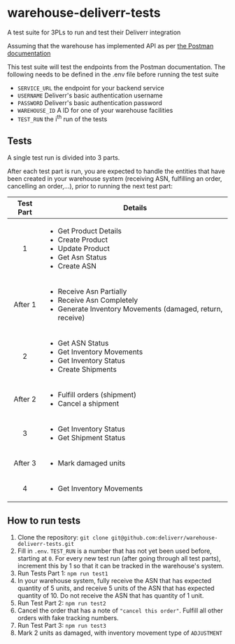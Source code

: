 # warehouse-deliverr-tests
A test suite for 3PLs to run and test their Deliverr integration

Assuming that the warehouse has implemented API as per [the Postman documentation](https://identity.getpostman.com/handover/multifactor?user=6596490&handover_token=fda040e0-77b1-45c1-b1c8-36e7ef903a11)

This test suite will test the endpoints from the Postman documentation. The following needs to be defined in the .env file before running the test suite

- `SERVICE_URL` the endpoint for your backend service
- `USERNAME` Deliverr's basic authentication username 
- `PASSWORD` Deliverr's basic authentication password
- `WAREHOUSE_ID` A ID for one of your warehouse facilities 
- `TEST_RUN` the i<sup>th</sup> run of the tests

## Tests
A single test run is divided into 3 parts.

After each test part is run, you are expected to handle the entities that have been created in your warehouse system (receiving ASN, fulfilling an order, cancelling an order,...), prior to running the next test part:

| Test Part | Details |
| :--: | -- |
| 1 |<ul><li>Get Product Details</li><li>Create Product</li><li>Update Product</li><li>Get Asn Status</li><li>Create ASN</li></ul>|
| After 1 |<ul><li>Receive Asn Partially</li><li>Receive Asn Completely</li><li>Generate Inventory Movements (damaged, return, receive)</li></ul>|
| 2 |<ul><li>Get ASN Status</li><li>Get Inventory Movements</li><li>Get Inventory Status</li><li>Create Shipments</li></ul>|
| After 2 |<ul><li>Fulfill orders (shipment)</li><li>Cancel a shipment</li></ul>|
| 3 |<ul><li>Get Inventory Status</li><li>Get Shipment Status</li><ul>|
| After 3 |<ul><li>Mark damaged units</li><ul>|
| 4 |<ul><li>Get Inventory Movements</li><ul>|

## How to run tests
1. Clone the repository: `git clone git@github.com:deliverr/warehouse-deliverr-tests.git`
2. Fill in `.env`. `TEST_RUN` is a number that has not yet been used before, starting at `0`. For every new test run (after going through all test parts), increment this by 1 so that it can be tracked in the warehouse's system.
3. Run Tests Part 1: `npm run test1`
4. In your warehouse system, fully receive the ASN that has expected quantity of 5 units, and receive 5 units of the ASN that has expected quantity of 10. Do not receive the ASN that has quantity of 1 unit.
5. Run Test Part 2: `npm run test2`
6. Cancel the order that has a note of `"cancel this order"`. Fulfill all other orders with fake tracking numbers.
7. Run Test Part 3: `npm run test3`
8. Mark 2 units as damaged, with inventory movement type of `ADJUSTMENT`